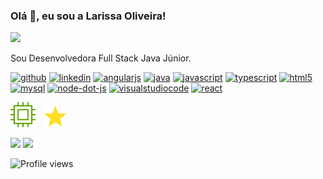 ### Olá 👋, eu sou a Larissa Oliveira!
![]([Link](https://https://github.com/larissaoliveiragithub))

Sou Desenvolvedora Full Stack Java Júnior.



[<img src='https://cdn.jsdelivr.net/npm/simple-icons@3.0.1/icons/github.svg' alt='github' height='40'>](https://github.com/larissaoliveiragithub)  [<img src='https://cdn.jsdelivr.net/npm/simple-icons@3.0.1/icons/linkedin.svg' alt='linkedin' height='40'>](https://www.linkedin.com/in/https://www.linkedin.com/in/larissa-oliveira-01700415b//)  [<img src='https://cdn.jsdelivr.net/npm/simple-icons@3.0.1/icons/angularjs.svg' alt='angularjs' height='40'>](https://cdn.jsdelivr.net/gh/devicons/devicon@v2.13.0/devicon.min.css)  [<img src='https://cdn.jsdelivr.net/npm/simple-icons@3.0.1/icons/java.svg' alt='java' height='40'>](https://cdn.jsdelivr.net/gh/devicons/devicon@v2.13.0/devicon.min.css)  [<img src='https://cdn.jsdelivr.net/npm/simple-icons@3.0.1/icons/javascript.svg' alt='javascript' height='40'>](https://cdn.jsdelivr.net/gh/devicons/devicon@v2.13.0/devicon.min.css)  [<img src='https://cdn.jsdelivr.net/npm/simple-icons@3.0.1/icons/typescript.svg' alt='typescript' height='40'>](https://cdn.jsdelivr.net/gh/devicons/devicon@v2.13.0/devicon.min.css)  [<img src='https://cdn.jsdelivr.net/npm/simple-icons@3.0.1/icons/html5.svg' alt='html5' height='40'>](https://cdn.jsdelivr.net/gh/devicons/devicon@v2.13.0/devicon.min.css)  [<img src='https://cdn.jsdelivr.net/npm/simple-icons@3.0.1/icons/mysql.svg' alt='mysql' height='40'>](https://cdn.jsdelivr.net/gh/devicons/devicon@v2.13.0/devicon.min.css)  [<img src='https://cdn.jsdelivr.net/npm/simple-icons@3.0.1/icons/node-dot-js.svg' alt='node-dot-js' height='40'>](https://cdn.jsdelivr.net/gh/devicons/devicon@v2.13.0/devicon.min.css)  [<img src='https://cdn.jsdelivr.net/npm/simple-icons@3.0.1/icons/visualstudiocode.svg' alt='visualstudiocode' height='40'>](https://cdn.jsdelivr.net/gh/devicons/devicon@v2.13.0/devicon.min.css)  [<img src='https://cdn.jsdelivr.net/npm/simple-icons@3.0.1/icons/react.svg' alt='react' height='40'>](https://cdn.jsdelivr.net/gh/devicons/devicon@v2.13.0/devicon.min.css)  

<a href='https://docs.github.com/en/developers'><img src='https://raw.githubusercontent.com/acervenky/animated-github-badges/master/assets/devbadge.gif' width='40' height='40'></a> <a href='https://stars.github.com/'><img src='https://raw.githubusercontent.com/acervenky/animated-github-badges/master/assets/starbadge.gif' width='35' height='35'></a> 

<img height="180em" src="https://github-readme-stats.vercel.app/api?username=larissaoliveiragithub&show_icons=true&theme=dracula&include_all_commits=true&count_private=true"/>
  <img height="180em" src="https://github-readme-stats.vercel.app/api/top-langs/?username=larissaoliveiragithub&layout=compact&langs_count=7&theme=dracula"/>

![Profile views](https://gpvc.arturio.dev/larissaoliveiragithub)  

